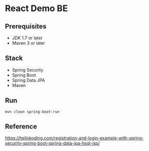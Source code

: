 # React Demo BE

## Prerequisites
- JDK 1.7 or later
- Maven 3 or later

## Stack
- Spring Security
- Spring Boot
- Spring Data JPA
- Maven

## Run
```mvn clean spring-boot:run```

## Reference
https://hellokoding.com/registration-and-login-example-with-spring-security-spring-boot-spring-data-jpa-hsql-jsp/

